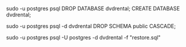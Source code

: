 sudo -u postgres psql
	DROP DATABASE dvdrental;
	CREATE DATABASE dvdrental;

sudo -u postgres psql -d dvdrental
	DROP SCHEMA public CASCADE;

sudo -u postgres psql -U postgres -d dvdrental -f "restore.sql" 


